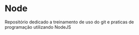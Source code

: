 # Node
Repositório dedicado a treinamento de uso do git e praticas de programação utilizando NodeJS
